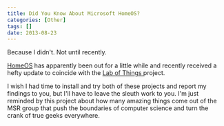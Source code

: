 ```yaml
---
title: Did You Know About Microsoft HomeOS?
categories: [Other]
tags: []
date: 2013-08-23
---
```


Because I didn't. Not until recently.


[HomeOS](http://research.microsoft.com/en-us/projects/homeos/) has apparently been out for a little while and recently received a hefty update to coincide with the [Lab of Things ](http://www.lab-of-things.com/)project.

I wish I had time to install and try both of these projects and report my findings to you, but I'll have to leave the sleuth work to you. I'm just reminded by this project about how many amazing things come out of the MSR group that push the boundaries of computer science and turn the crank of true geeks everywhere.

 